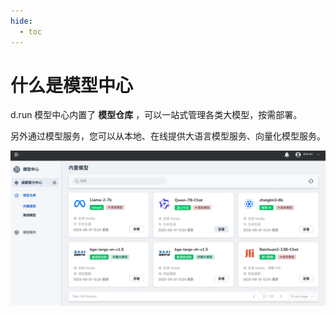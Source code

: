 ```yaml
---
hide:
  - toc
---
```


# 什么是模型中心

d.run 模型中心内置了 **模型仓库** ，可以一站式管理各类大模型，按需部署。

另外通过模型服务，您可以从本地、在线提供大语言模型服务、向量化模型服务。

![model hub](./images/dmc-home.png)
